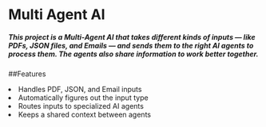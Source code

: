 # Multi Agent AI 

##### This project is a Multi-Agent AI that takes different kinds of inputs — like PDFs, JSON files, and Emails — and sends them to the right AI agents to process them. The agents also share information to work better together.

##Features
<li> Handles PDF, JSON, and Email inputs </li> 
<li> Automatically figures out the input type </li> 
<li> Routes inputs to specialized AI agents</li> 
<li> Keeps a shared context between agents </li> 





